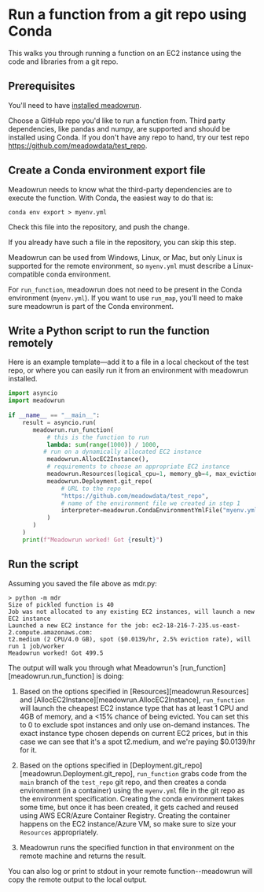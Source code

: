 # Run a function from a git repo using Conda

This walks you through running a function on an EC2 instance using the code and
libraries from a git repo. 

## Prerequisites

You'll need to have [installed meadowrun](../install).

Choose a GitHub repo you'd like to run a function from. Third party dependencies, like
pandas and numpy, are supported and should be installed using Conda. If you don't have
any repo to hand, try our test repo https://github.com/meadowdata/test_repo.

## Create a Conda environment export file

Meadowrun needs to know what the third-party dependencies are to execute the function.
With Conda, the easiest way to do that is:

```
conda env export > myenv.yml
```

Check this file into the repository, and push the change.

If you already have such a file in the repository, you can skip this step.

Meadowrun can be used from Windows, Linux, or Mac, but only Linux is supported for the
remote environment, so `myenv.yml` must describe a Linux-compatible conda environment.

For `run_function`, meadowrun does not need to be present in the Conda environment
(`myenv.yml`). If you want to use `run_map`, you'll need to make sure meadowrun is part
of the Conda environment.

## Write a Python script to run the function remotely

Here is an example template—add it to a file in a local checkout of the test repo, or
where you can easily run it from an environment with meadowrun installed.

```python
import asyncio
import meadowrun
    
if __name__ == "__main__":
    result = asyncio.run(
       meadowrun.run_function(
           # this is the function to run
           lambda: sum(range(1000)) / 1000,
          # run on a dynamically allocated EC2 instance
           meadowrun.AllocEC2Instance(),
           # requirements to choose an appropriate EC2 instance
           meadowrun.Resources(logical_cpu=1, memory_gb=4, max_eviction_rate=15),
           meadowrun.Deployment.git_repo(
               # URL to the repo
               "https://github.com/meadowdata/test_repo",
               # name of the environment file we created in step 1
               interpreter=meadowrun.CondaEnvironmentYmlFile("myenv.yml"),
           )
       )
    )
    print(f"Meadowrun worked! Got {result}")
```

## Run the script

Assuming you saved the file above as mdr.py:

```
> python -m mdr
Size of pickled function is 40
Job was not allocated to any existing EC2 instances, will launch a new EC2 instance
Launched a new EC2 instance for the job: ec2-18-216-7-235.us-east-2.compute.amazonaws.com:
t2.medium (2 CPU/4.0 GB), spot ($0.0139/hr, 2.5% eviction rate), will run 1 job/worker
Meadowrun worked! Got 499.5
```

The output will walk you through what Meadowrun's [run_function][meadowrun.run_function]
is doing:

1. Based on the options specified in [Resources][meadowrun.Resources] and
   [AllocEC2Instance][meadowrun.AllocEC2Instance], `run_function` will launch the
   cheapest EC2 instance type that has at least 1 CPU and 4GB of memory, and a <15%
   chance of being evicted. You can set this to 0 to exclude spot instances and only
   use on-demand instances. The exact instance type chosen depends on current EC2
   prices, but in this case we can see that it's a spot t2.medium, and we're paying
   $0.0139/hr for it.

2. Based on the options specified in
   [Deployment.git_repo][meadowrun.Deployment.git_repo], `run_function` grabs code from
   the `main` branch of the `test_repo` git repo, and then creates a conda environment
   (in a container) using the `myenv.yml` file in the git repo as the environment
   specification. Creating the conda environment takes some time, but once it has been
   created, it gets cached and reused using AWS ECR/Azure Container Registry. Creating
   the container happens on the EC2 instance/Azure VM, so make sure to size your
   `Resources` appropriately.

3. Meadowrun runs the specified function in that environment on the remote machine and
   returns the result.


You can also log or print to stdout in your remote function--meadowrun will copy the
remote output to the local output.
